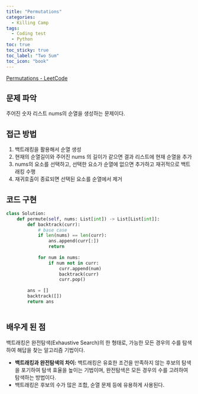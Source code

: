 ```yaml
---
title: "Permutations"
categories:
  - Killing Camp
tags:
  - Coding test
  - Python
toc: true
toc_sticky: true
toc_label: "Two Sum"
toc_icon: "book"
---
```



[Permutations - LeetCode](https://leetcode.com/problems/permutations/)

## 문제 파악

주어진 숫자 리스트 nums의 순열을 생성하는 문제이다.

## 접근 방법

1. 백트래킹을 활용해서 순열 생성
2. 현재의 순열길이와 주어진 nums 의 길이가 같으면 결과 리스트에 현재 순열을 추가
3. nums의 요소를 선택하고, 선택한 요소가 순열에 없으면 추가하고 재귀적으로 백트래킹 수행
4. 재귀호출이 종료되면 선택된 요소를 순열에서 제거

## 코드 구현

```python
class Solution:
    def permute(self, nums: List[int]) -> List[List[int]]:
        def backtrack(curr):
            # base case
            if len(nums) == len(curr):
                ans.append(curr[:])
                return
            
            for num in nums:
                if num not in curr:
                    curr.append(num)
                    backtrack(curr)
                    curr.pop()
                    
        ans = []
        backtrack([])
        return ans
        
```

## 배우게 된 점

백트래킹은 완전탐색(Exhaustive Search)의 한 형태로, 가능한 모든 경우의 수를 탐색하여 해답을 찾는 알고리즘 기법이다.

- **백트래킹과 완전탐색의 차이:**  백트래킹은 유효한 조건을 만족하지 않는 후보의 탐색을 포기하여 탐색 효율을 높이는 기법이며, 완전탐색은 모든 경우의 수를 고려하여 탐색하는 방법이다.
- 백트래킹은 후보의 수가 많은 조합, 순열 문제 등에 유용하게 사용된다.
